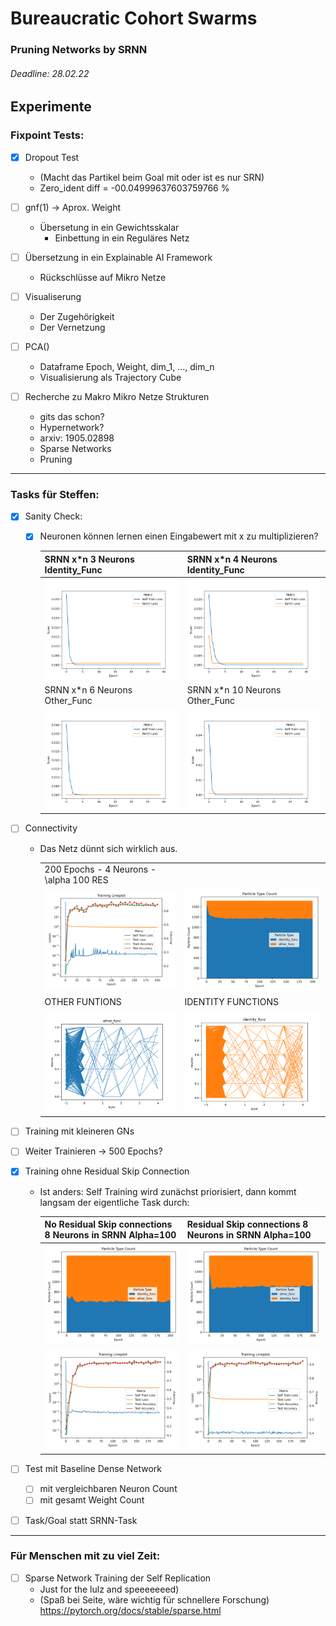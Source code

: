 # Bureaucratic Cohort Swarms
### Pruning Networks by SRNN 
###### Deadline: 28.02.22

## Experimente

### Fixpoint Tests:
    
- [X] Dropout Test 
  - (Macht das Partikel beim Goal mit oder ist es nur SRN)
  - Zero_ident diff = -00.04999637603759766 %
	   
- [ ] gnf(1) -> Aprox. Weight
  - Übersetung in ein Gewichtsskalar
    - Einbettung in ein Reguläres Netz
	
- [ ] Übersetzung in ein Explainable AI Framework
  - Rückschlüsse auf Mikro Netze
	
- [ ] Visualiserung
  - Der Zugehörigkeit 
  - Der Vernetzung
	
- [ ] PCA()
  - Dataframe Epoch, Weight, dim_1, ..., dim_n
  - Visualisierung als Trajectory Cube
	
- [ ] Recherche zu Makro Mikro Netze Strukturen 
  - gits das schon?
  - Hypernetwork?
  - arxiv: 1905.02898
  - Sparse Networks
  - Pruning 

---

### Tasks für Steffen:
- [x] Sanity Check:

  - [x] Neuronen können lernen einen Eingabewert mit x zu multiplizieren?

    | SRNN x*n    3 Neurons            Identity_Func     | SRNN x*n    4 Neurons              Identity_Func  |
    |---------------------------------------------------|----------------------------------------------------|
    | ![](./figures/sanity/sanity_3hidden_xtimesn.png)   | ![](./figures/sanity/sanity_4hidden_xtimesn.png)  |
    | SRNN x*n    6 Neurons              Other_Func      | SRNN x*n    10 Neurons      Other_Func            |
    | ![](./figures/sanity/sanity_6hidden_xtimesn.png)   | ![](./figures/sanity/sanity_10hidden_xtimesn.png) |
  
- [ ] Connectivity
  - Das Netz dünnt sich wirklich aus.
    
    |||
    |---------------------------------------------------|----------------------------------------------------|
    | 200 Epochs - 4 Neurons - \alpha 100     RES     |                                                           |
    | ![](./figures/connectivity/training_lineplot.png) | ![](./figures/connectivity/training_particle_type_lp.png) |
    | OTHER FUNTIONS                                    |                  IDENTITY FUNCTIONS                       |
    | ![](./figures/connectivity/other.png)             | ![](./figures/connectivity/identity.png)                  |

- [ ] Training mit kleineren GNs
  
    
- [ ] Weiter Trainieren -> 500 Epochs?
- [x] Training ohne Residual Skip Connection
  - Ist anders:
     Self Training wird zunächst priorisiert, dann kommt langsam der eigentliche Task durch:
      
      | No Residual Skip connections 8 Neurons in SRNN  Alpha=100                                    | Residual Skip connections 8 Neurons in SRNN    Alpha=100                                 |
      |------------------------------------------------------------------------------------------|----------------------------------------------------------------------------------------------|
      | ![LinePlot](./figures/res_no_res/mn_st_200_8_alpha_100_no_res_training_particle_type_lp.png) | ![image info](./figures/res_no_res/mn_st_200_8_alpha_100_training_particle_type_lp.png)  |
      | ![image info](./figures/res_no_res/mn_st_200_8_alpha_100_no_res_training_lineplot.png)       | ![image info](./figures/res_no_res/mn_st_200_8_alpha_100_training_lineplot.png)          |

- [ ] Test mit Baseline Dense Network 
  - [ ] mit vergleichbaren Neuron Count
  - [ ] mit gesamt Weight Count

- [ ] Task/Goal statt SRNN-Task

---

### Für Menschen mit zu viel Zeit:
- [ ] Sparse Network Training der Self Replication
  - Just for the lulz and speeeeeeed)
  - (Spaß bei Seite, wäre wichtig für schnellere Forschung)
    <https://pytorch.org/docs/stable/sparse.html>

